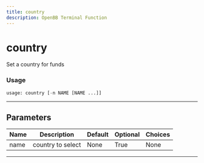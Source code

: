 ```yaml
---
title: country
description: OpenBB Terminal Function
---
```


# country

Set a country for funds

### Usage

```python
usage: country [-n NAME [NAME ...]]
```

---

## Parameters

| Name | Description | Default | Optional | Choices |
| ---- | ----------- | ------- | -------- | ------- |
| name | country to select | None | True | None |
---

